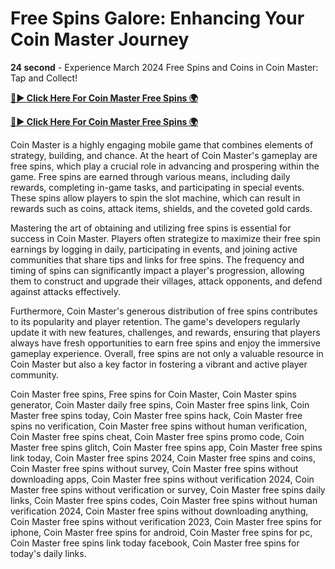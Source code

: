 # Free Spins Galore: Enhancing Your Coin Master Journey

**24 second** - Experience March 2024 Free Spins and Coins in Coin Master: Tap and Collect!

[**🔴► Click Here For Coin Master Free Spins 🌍**](https://jimaddadel.github.io/Coin)

[**🔴► Click Here For Coin Master Free Spins 🌍**](https://jimaddadel.github.io/Coin)
 
Coin Master is a highly engaging mobile game that combines elements of strategy, building, and chance. At the heart of Coin Master's gameplay are free spins, which play a crucial role in advancing and prospering within the game. Free spins are earned through various means, including daily rewards, completing in-game tasks, and participating in special events. These spins allow players to spin the slot machine, which can result in rewards such as coins, attack items, shields, and the coveted gold cards.

Mastering the art of obtaining and utilizing free spins is essential for success in Coin Master. Players often strategize to maximize their free spin earnings by logging in daily, participating in events, and joining active communities that share tips and links for free spins. The frequency and timing of spins can significantly impact a player's progression, allowing them to construct and upgrade their villages, attack opponents, and defend against attacks effectively.

Furthermore, Coin Master's generous distribution of free spins contributes to its popularity and player retention. The game's developers regularly update it with new features, challenges, and rewards, ensuring that players always have fresh opportunities to earn free spins and enjoy the immersive gameplay experience. Overall, free spins are not only a valuable resource in Coin Master but also a key factor in fostering a vibrant and active player community.

Coin Master free spins, Free spins for Coin Master, Coin Master spins generator, Coin Master daily free spins, Coin Master free spins link, Coin Master free spins today, Coin Master free spins hack, Coin Master free spins no verification, Coin Master free spins without human verification, Coin Master free spins cheat, Coin Master free spins promo code, Coin Master free spins glitch, Coin Master free spins app, Coin Master free spins link today, Coin Master free spins 2024, Coin Master free spins and coins, Coin Master free spins without survey, Coin Master free spins without downloading apps, Coin Master free spins without verification 2024, Coin Master free spins without verification or survey, Coin Master free spins daily links, Coin Master free spins codes, Coin Master free spins without human verification 2024, Coin Master free spins without downloading anything, Coin Master free spins without verification 2023, Coin Master free spins for iphone, Coin Master free spins for android, Coin Master free spins for pc, Coin Master free spins link today facebook, Coin Master free spins for today's daily links.
